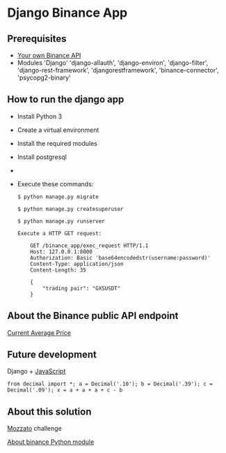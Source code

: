 # Django Binance App

## Prerequisites

- [Your own Binance API](https://www.binance.com/en/support/faq/360002502072)
- Modules 'Django' 'django-allauth', 'django-environ', 'django-filter', 'django-rest-framework', 'djangorestframework', 'binance-connector', 'psycopg2-binary'

## How to run the django app

- Install Python 3
- Create a virtual environment
- Install the required modules
- Install postgresql
-
- Execute these commands:<p>
  `$ python manage.py migrate`<p>
  `$ python manage.py createsuperuser`<p>
  `$ python manage.py runserver`<p>
  `Execute a HTTP GET request:`<p>

          GET /binance_app/exec_request HTTP/1.1
          Host: 127.0.0.1:8000
          Authorization: Basic 'base64encodedstr(username:password)'
          Content-Type: application/json
          Content-Length: 35

          {
              "trading pair": "GXSUSDT"
          }

## About the Binance public API endpoint

[Current Average Price](https://binance-connector.readthedocs.io/en/stable/binance.spot.market.html#current-average-price)

## Future development

Django + [JavaScript](https://docs.djangoproject.com/en/3.2/internals/contributing/writing-code/javascript/)

`from decimal import *; a = Decimal('.10'); b = Decimal('.39'); c = Decimal('.09'); x = a + a + a + c - b`

## About this solution

[Mozzato](https://mozzatto.com.br/) challenge <p>[About binance Python module](https://github.com/binance/binance-connector-python)
